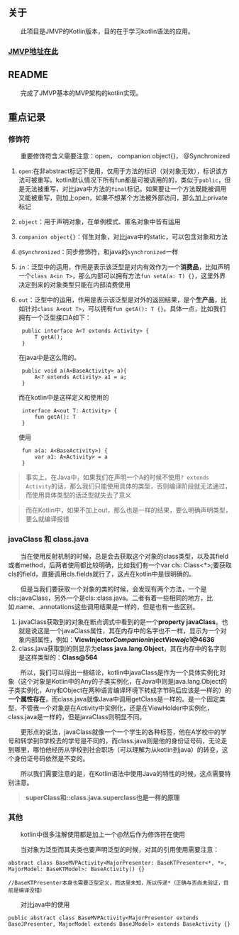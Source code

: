 ## 关于 ##

　　此项目是JMVP的Kotlin版本，目的在于学习kotlin语法的应用。

### [JMVP地址在此](https://github.com/jianyuyouhun/JMVP) ###

## README ##

　　完成了JMVP基本的MVP架构的kotlin实现。

## 重点记录 ##

### 修饰符 ###

　　重要修饰符含义需要注意：open， companion object{}， @Synchronized

  
1. `open`:在非abstract标记下使用，仅用于方法的标识（对对象无效），标识该方法可被重写。kotlin默认情况下所有fun都是可被调用的的，类似于`public`，但是无法被重写，对比java中方法的`final`标记。如果要让一个方法既能被调用又能被重写，则加上open，如果不想某个方法被外部访问，那么加上private标记
2. `object`：用于声明对象，在单例模式、匿名对象中皆有运用
3. `companion object{}`：伴生对象，对比java中的static，可以包含对象和方法
4. `@Synchronized`：同步修饰符，和java的`synchronized`一样
4. `in`：泛型中的运用，作用是表示该泛型是对内有效作为一个**消费品**，比如声明一个`class A<in T>`，那么内部可以拥有方法`fun setA(a: T) {}`，这里外界决定到来的对象类型只能在内部消费使用
5. `out`：泛型中的运用，作用是表示该泛型是对外的返回结果，是个**生产品**，比如针对`class A<out T>`，可以拥有`fun getA(): T {}`。具体一点，比如我们拥有一个泛型接口A如下：
	
		public interface A<T extends Activity> {
	        T getA();
	    }

	在java中是这么用的。

		public void a(A<BaseActivity> a){
        	A<? extends Activity> a1 = a;
    	}

	而在kotlin中是这样定义和使用的

		interface A<out T: Activity> {
			fun getA(): T
		}

	使用

		fun a(a: A<BaseActivity>) {
			var a1: A<Activity> = a
		}

> 事实上，在Java中，如果我们在声明一个A的时候不使用`? extends Activity`的话，那么我们只能使用具体的类型，否则编译阶段就无法通过，而使用具体类型的话泛型就失去了意义

> 而在Kotlin中，如果不加上out，那么也是一样的结果，要么明确声明类型，要么就编译报错

### javaClass 和 class.java ###

　　当在使用反射机制的时候，总是会去获取这个对象的class类型，以及其field或者method，后两者使用都比较明确，比如我们有一个var cls: Class<*>;要获取cls的field，直接调用cls.fields就行了，这点在kotlin中是很明确的。

　　但是当我们要获取一个对象的类的时候，会发现有两个方法，一个是cls::javaClass，另外一个是cls::class.java。二者有着一些相同的地方，比如.name、.annotations这些调用结果是一样的，但是也有一些区别。

1. javaClass获取到的对象在断点调式中看到的是一个**property javaClass**。也就是说这是一个javaClass属性，其在内存中的名字也不一样，显示为一个对象内部属性，例如：**ViewInjector$Companion$injectView$ojc$1@4636**
2. class.java获取到的则显示为**class java.lang.Object**，其在内存中的名字则是这样类型的：**Class@564**

　　所以，我们可以得出一些结论，kotlin中javaClass是作为一个具体实例化对象（这个对象是Kotlin中的Any的子类实例化，在Java中则是java.lang.Object的子类实例化，Any和Object在两种语言编译环境下转成字节码后应该是一样的）的**一个属性存在**，而class.java就像Java中调用getClass是一样的。是一个固定类型，不管我一个对象是在Activity中实例化，还是在ViewHolder中实例化，class.java是一样的，但是javaClass则明显不同。

　　更形点的说法，javaClass就像一个一个学生的各种标签，他在A学校中的学号和转学到B学校去的学号是不同的，而class.java则是他的身份证号码，无论走到哪里，哪怕他经历从学校到社会职场（可以理解为从kotlin到java）的转变，这个身份证号码依然是不变的。

　　所以我们需要注意的是，在Kotlin语法中使用Java的特性的时候，这点需要特别注意。

> **superClass和::class.java.superclass也是一样的原理**

### 其他 ###

　　kotlin中很多注解使用都是加上一个@然后作为修饰符在使用

　　当对象为泛型而其夫类也要声明泛型的时候，对其的引用使用需要注意：

	abstract class BaseMVPActivity<MajorPresenter: BaseKTPresenter<*, *>, MajorModel: BaseKTModel>: BaseActivity() {}

	//BaseKTPresenter本身也需要泛型定义，而这里未知，所以传递*（正确与否尚未验证，目前是编译没错）

　　对比java中的使用

	public abstract class BaseMVPActivity<MajorPresenter extends BaseJPresenter, MajorModel extends BaseJModel> extends BaseActivity {}


